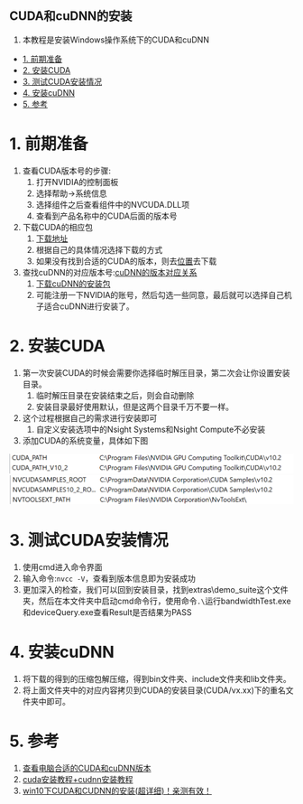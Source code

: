 CUDA和cuDNN的安装
---
1. 本教程是安装Windows操作系统下的CUDA和cuDNN

<!-- TOC -->

- [1. 前期准备](#1-前期准备)
- [2. 安装CUDA](#2-安装cuda)
- [3. 测试CUDA安装情况](#3-测试cuda安装情况)
- [4. 安装cuDNN](#4-安装cudnn)
- [5. 参考](#5-参考)

<!-- /TOC -->

# 1. 前期准备
1. 查看CUDA版本号的步骤:
   1. 打开NVIDIA的控制面板
   2. 选择帮助->系统信息
   3. 选择组件之后查看组件中的NVCUDA.DLL项
   4. 查看到产品名称中的CUDA后面的版本号
2. 下载CUDA的相应包
   1. <a href = "https://developer.nvidia.com/cuda-downloads">下载地址</a>
   2. 根据自己的具体情况选择下载的方式
   3. 如果没有找到合适的CUDA的版本，则去<a href = "https://developer.nvidia.com/cuda-toolkit-archive">位置</a>去下载
3. 查找cuDNN的对应版本号:<a href = "https://blog.csdn.net/LEE18254290736/article/details/89319142">cuDNN的版本对应关系</a>
   1. <a href = "https://developer.nvidia.com/cuda-downloads">下载cuDNN的安装包</a>
   2. 可能注册一下NVIDIA的账号，然后勾选一些同意，最后就可以选择自己机子适合cuDNN进行安装了。

# 2. 安装CUDA
1. 第一次安装CUDA的时候会需要你选择临时解压目录，第二次会让你设置安装目录。
   1. 临时解压目录在安装结束之后，则会自动删除
   2. 安装目录最好使用默认，但是这两个目录千万不要一样。
2. 这个过程根据自己的需求进行安装即可
   1. 自定义安装选项中的Nsight Systems和Nsight Compute不必安装
3. 添加CUDA的系统变量，具体如下图

![](img/1.png)
![](img/2.png)

# 3. 测试CUDA安装情况
1. 使用cmd进入命令界面
2. 输入命令:`nvcc -V`，查看到版本信息即为安装成功
3. 更加深入的检查，我们可以回到安装目录，找到extras\demo_suite这个文件夹，然后在本文件夹中启动cmd命令行，使用命令`.\`运行bandwidthTest.exe和deviceQuery.exe查看Result是否结果为PASS

# 4. 安装cuDNN
1. 将下载的得到的压缩包解压缩，得到bin文件夹、include文件夹和lib文件夹。
2. 将上面文件夹中的对应内容拷贝到CUDA的安装目录(CUDA/vx.xx)下的重名文件夹中即可。

# 5. 参考
1. <a href = "https://blog.csdn.net/qq_39797713/article/details/103947951">查看电脑合适的CUDA和cuDNN版本</a>
2. <a href = "https://blog.csdn.net/sinat_23619409/article/details/84202651">cuda安装教程+cudnn安装教程</a>
3. <a href = "https://blog.csdn.net/u011473714/article/details/95042856">win10下CUDA和CUDNN的安装(超详细)！亲测有效！</a>